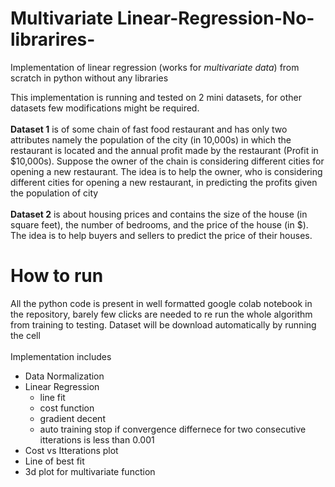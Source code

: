 # Multivariate Linear-Regression-No-librarires-
Implementation of linear regression (works for _multivariate data_) from scratch in python without any libraries

This implementation is running and tested on 2 mini datasets, for other datasets few modifications might be required. 
<br/><br/>
**Dataset 1** is of some chain of fast food restaurant and has only two attributes namely the population of the city (in 10,000s) in which the restaurant is located and the annual profit made by the restaurant (Profit in $10,000s). Suppose the owner of the chain is considering different cities for opening a new restaurant. The idea is to help the owner, who is considering different cities for opening a new restaurant, in predicting the profits given the population of city 
</br><br/>
**Dataset 2** is about housing prices and contains the size of the house (in square feet), the number of bedrooms, and the price of the house (in $). The idea is to help buyers and sellers to predict the price of their houses.

# How to run
All the python code is present in well formatted google colab notebook in the repository, barely few clicks are needed to re run the whole algorithm from training to testing. Dataset will be download automatically by running the cell 
<br/><br/>
Implementation includes 
- Data Normalization 
- Linear Regression 
  - line fit
  - cost function 
  - gradient decent 
  - auto training stop if convergence differnece for two consecutive itterations is less than 0.001 
- Cost vs Itterations plot 
- Line of best fit 
- 3d plot for multivariate function 
